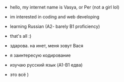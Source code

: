 - hello, my internet name is Vasya, or Per (not a girl lol)
- im interested in coding and web developing
- learning Russian (A2- barely B1 proficiency)
- that's all :)


- здарова. на инет, меня зовут Вася
- я заинтересую кодирование
- изучаю русский язык (A1-B1 едва)
- это всё )
